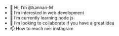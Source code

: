 - 👋 Hi, I’m @kannan-M
- 👀 I’m interested in web development
- 🌱 I’m currently learning node js
- 💞️ I’m looking to collaborate if you have a great idea
- 📫 How to reach me: instagram

<!---
kannanM5/kannanM5 is a ✨ special ✨ repository because its `README.md` (this file) appears on your GitHub profile.
You can click the Preview link to take a look at your changes.
--->
